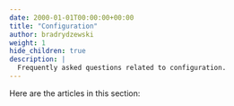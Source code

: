 ```yaml
---
date: 2000-01-01T00:00:00+00:00
title: "Configuration"
author: bradrydzewski
weight: 1
hide_children: true
description: |
  Frequently asked questions related to configuration.
---
```


Here are the articles in this section: